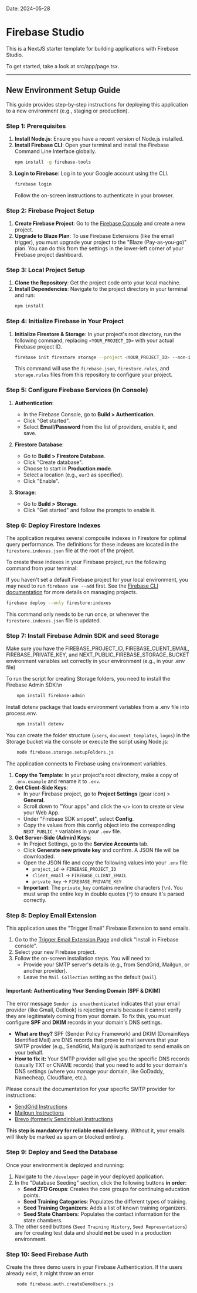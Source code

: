 
Date: 2024-05-28

# Firebase Studio

This is a NextJS starter template for building applications with Firebase Studio.

To get started, take a look at src/app/page.tsx.

---

## New Environment Setup Guide

This guide provides step-by-step instructions for deploying this application to a new environment (e.g., staging or production).

### Step 1: Prerequisites

1.  **Install Node.js**: Ensure you have a recent version of Node.js installed.
2.  **Install Firebase CLI**: Open your terminal and install the Firebase Command Line Interface globally.
    ```bash
    npm install -g firebase-tools
    ```
3.  **Login to Firebase**: Log in to your Google account using the CLI.
    ```bash
    firebase login
    ```
    Follow the on-screen instructions to authenticate in your browser.

### Step 2: Firebase Project Setup

1.  **Create Firebase Project**: Go to the [Firebase Console](https://console.firebase.google.com/) and create a new project.
2.  **Upgrade to Blaze Plan**: To use Firebase Extensions (like the email trigger), you must upgrade your project to the "Blaze (Pay-as-you-go)" plan. You can do this from the settings in the lower-left corner of your Firebase project dashboard.

### Step 3: Local Project Setup

1.  **Clone the Repository**: Get the project code onto your local machine.
2.  **Install Dependencies**: Navigate to the project directory in your terminal and run:
    ```bash
    npm install
    ```

### Step 4: Initialize Firebase in Your Project

1.  **Initialize Firestore & Storage**: In your project's root directory, run the following command, replacing `<YOUR_PROJECT_ID>` with your actual Firebase project ID.
    ```bash
    firebase init firestore storage --project <YOUR_PROJECT_ID> --non-interactive
    ```
    This command will use the `firebase.json`, `firestore.rules`, and `storage.rules` files from this repository to configure your project.

### Step 5: Configure Firebase Services (In Console)

1.  **Authentication**:
    *   In the Firebase Console, go to **Build > Authentication**.
    *   Click "Get started".
    *   Select **Email/Password** from the list of providers, enable it, and save.

2.  **Firestore Database**:
    *   Go to **Build > Firestore Database**.
    *   Click "Create database".
    *   Choose to start in **Production mode**.
    *   Select a location (e.g., `eur3` as specified).
    *   Click "Enable".

3.  **Storage**:
    *   Go to **Build > Storage**.
    *   Click "Get started" and follow the prompts to enable it.
    
### Step 6: Deploy Firestore Indexes

The application requires several composite indexes in Firestore for optimal query performance. The definitions for these indexes are located in the `firestore.indexes.json` file at the root of the project.

To create these indexes in your Firebase project, run the following command from your terminal:

If you haven't set a default Firebase project for your local environment, you may need to run `firebase use --add` first. See the [Firebase CLI documentation](https://firebase.google.com/docs/cli#project_aliases) for more details on managing projects.

```bash
firebase deploy --only firestore:indexes
```
This command only needs to be run once, or whenever the `firestore.indexes.json` file is updated.

### Step 7: Install Firebase Admin SDK and seed Storage

Make sure you have the FIREBASE_PROJECT_ID, FIREBASE_CLIENT_EMAIL, FIREBASE_PRIVATE_KEY, and NEXT_PUBLIC_FIREBASE_STORAGE_BUCKET environment variables set correctly in your environment (e.g., in your .env file)

To run the script for creating Storage folders, you need to install the Firebase Admin SDK:\n

```bash
    npm install firebase-admin
```
Install dotenv package that loads environment variables from a .env file into process.env.


```bash
    npm install dotenv
```
You can create the folder structure (`users`, `document_templates`, `logos`) in the Storage bucket via the console or execute the script using Node.js:

```bash
    node firebase.storage.setupFolders.js
```


The application connects to Firebase using environment variables.

1.  **Copy the Template**: In your project's root directory, make a copy of `.env.example` and rename it to `.env`.
2.  **Get Client-Side Keys**:
    *   In your Firebase project, go to **Project Settings** (gear icon) > **General**.
    *   Scroll down to "Your apps" and click the `</>` icon to create or view your Web App.
    *   Under "Firebase SDK snippet", select **Config**.
    *   Copy the values from this config object into the corresponding `NEXT_PUBLIC_*` variables in your `.env` file.
3.  **Get Server-Side (Admin) Keys**:
    *   In Project Settings, go to the **Service Accounts** tab.
    *   Click **Generate new private key** and confirm. A JSON file will be downloaded.
    *   Open the JSON file and copy the following values into your `.env` file:
        *   `project_id` -> `FIREBASE_PROJECT_ID`
        *   `client_email` -> `FIREBASE_CLIENT_EMAIL`
        *   `private_key` -> `FIREBASE_PRIVATE_KEY`
    *   **Important**: The `private_key` contains newline characters (`\n`). You must wrap the entire key in double quotes (`"`) to ensure it's parsed correctly.

### Step 8: Deploy Email Extension

This application uses the "Trigger Email" Firebase Extension to send emails.

1.  Go to the [Trigger Email Extension Page](https://firebase.google.com/products/extensions/firebase-email-generator) and click "Install in Firebase console".
2.  Select your new Firebase project.
3.  Follow the on-screen installation steps. You will need to:
    *   Provide your SMTP server's details (e.g., from SendGrid, Mailgun, or another provider).
    *   Leave the `Mail Collection` setting as the default (`mail`).

#### Important: Authenticating Your Sending Domain (SPF & DKIM)

The error message `Sender is unauthenticated` indicates that your email provider (like Gmail, Outlook) is rejecting emails because it cannot verify they are legitimately coming from your domain. To fix this, you must configure **SPF** and **DKIM** records in your domain's DNS settings.

*   **What are they?** SPF (Sender Policy Framework) and DKIM (DomainKeys Identified Mail) are DNS records that prove to mail servers that your SMTP provider (e.g., SendGrid, Mailgun) is authorized to send emails on your behalf.
*   **How to fix it:** Your SMTP provider will give you the specific DNS records (usually TXT or CNAME records) that you need to add to your domain's DNS settings (where you manage your domain, like GoDaddy, Namecheap, Cloudflare, etc.).

Please consult the documentation for your specific SMTP provider for instructions:
*   [SendGrid Instructions](https://docs.sendgrid.com/ui/account-and-settings/how-to-set-up-domain-authentication)
*   [Mailgun Instructions](https://documentation.mailgun.com/en/latest/user_manual.html#verifying-your-domain)
*   [Brevo (formerly Sendinblue) Instructions](https://help.brevo.com/hc/en-us/articles/200227202-Authenticate-your-domain-to-improve-the-deliverability-of-your-emails-SPF-DKIM-DMARC-)

**This step is mandatory for reliable email delivery.** Without it, your emails will likely be marked as spam or blocked entirely.


### Step 9: Deploy and Seed the Database

Once your environment is deployed and running:

1.  Navigate to the `/developer` page in your deployed application.
2.  In the "Database Seeding" section, click the following buttons **in order**:
    *   **Seed ZFD Groups**: Creates the core groups for continuing education points.
    *   **Seed Training Categories**: Populates the different types of training.
    *   **Seed Training Organizers**: Adds a list of known training organizers.
    *   **Seed State Chambers**: Populates the contact information for the state chambers.
3.  The other seed buttons (`Seed Training History`, `Seed Representations`) are for creating test data and should **not** be used in a production environment.

### Step 10: Seed Firebase Auth

Create the three demo users in your Firebase Authentication. If the users already exist, it might throw an error

```bash
    node firebase.auth.createDemoUsers.js
```
